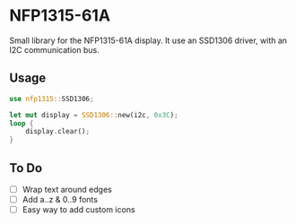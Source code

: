 # NFP1315-61A

Small library for the NFP1315-61A display. It use an SSD1306 driver, with an I2C communication bus.

## Usage
```rust
use nfp1315::SSD1306;

let mut display = SSD1306::new(i2c, 0x3C);
loop {
    display.clear();
}
```

## To Do
- [ ] Wrap text around edges
- [ ] Add a..z & 0..9 fonts
- [ ] Easy way to add custom icons
